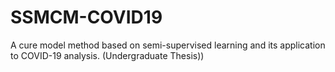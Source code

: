 # SSMCM-COVID19
A cure model method based on semi-supervised learning and its application to COVID-19 analysis. (Undergraduate Thesis))
